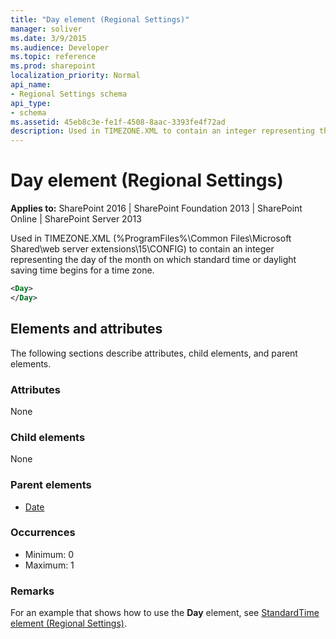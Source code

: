 ```yaml
---
title: "Day element (Regional Settings)"
manager: soliver
ms.date: 3/9/2015
ms.audience: Developer
ms.topic: reference
ms.prod: sharepoint
localization_priority: Normal
api_name:
- Regional Settings schema
api_type:
- schema
ms.assetid: 45eb8c3e-fe1f-4508-8aac-3393fe4f72ad
description: Used in TIMEZONE.XML to contain an integer representing the day of the month on which standard time or daylight saving time begins for a time zone.
---
```


# Day element (Regional Settings)

**Applies to:** SharePoint 2016 | SharePoint Foundation 2013 | SharePoint Online | SharePoint Server 2013
  
Used in TIMEZONE.XML (%ProgramFiles%\Common Files\Microsoft Shared\web server extensions\15\CONFIG) to contain an integer representing the day of the month on which standard time or daylight saving time begins for a time zone.
  
```XML
<Day>
</Day>
```

## Elements and attributes

The following sections describe attributes, child elements, and parent elements.

### Attributes

None
   
### Child elements

None
   
### Parent elements

- [Date](date-element-regional-settings.md)
   
### Occurrences

- Minimum: 0
- Maximum: 1 

### Remarks

For an example that shows how to use the **Day** element, see [StandardTime element (Regional Settings)](standardtime-element-regional-settings.md). 
  

